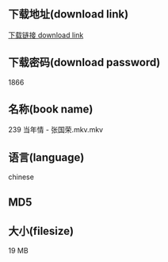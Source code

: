 ## 下载地址(download link)
[下载链接 download link](https://voluble-croquembouche-d321dc.netlify.app/?s=239+%E5%BD%93%E5%B9%B4%E6%83%85+-+%E5%BC%A0%E5%9B%BD%E8%8D%A3.mkv)

## 下载密码(download password)
1866

## 名称(book name)
239 当年情 - 张国荣.mkv.mkv

## 语言(language)
chinese

## MD5


## 大小(filesize)
19 MB
